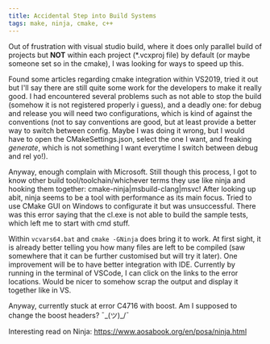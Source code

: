 ```yaml
---
title: Accidental Step into Build Systems
tags: make, ninja, cmake, c++
---
```


Out of frustration with visual studio build, where it does only parallel build of projects 
but **NOT** within each project (*.vcxproj file) by default (or maybe someone set so in the cmake), 
I was looking for ways to speed up this.

Found some articles regarding cmake integration within VS2019, tried it out but I'll say there are still 
quite some work for the developers to make it really good.
I had encountered several problems such as not able to stop the build (somehow it is not registered properly i guess),
and a deadly one: for debug and release you will need two configurations, 
which is kind of against the conventions (not to say conventions are good, 
but at least provide a better way to switch between config.
Maybe I was doing it wrong, but I would have to open the CMakeSettings.json, 
select the one I want, and freaking *generate*, which is not something I want everytime I switch between debug and rel yo!).

Anyway, enough complain with Microsoft. Still though this process, I got to know other build tool/toolchain/whichever terms they use
like ninja and hooking them together: cmake-ninja|msbuild-clang|msvc!
After looking up abit, ninja seems to be a tool with performance as its main focus.
Tried to use CMake GUI on Windows to configurate it but was unsuccessful.
There was this error saying that the cl.exe is not able to build the sample tests, which left me to start with cmd stuff.

Within `vcvars64.bat` and `cmake -GNinja` does bring it to work.
At first sight, it is already better telling you how many files are left to be compiled 
(saw somewhere that it can be further customised but will try it later).
One improvement will be to have better integration with IDE. 
Currently by running in the terminal of VSCode, I can click on the links to the error locations.
Would be nicer to somehow scrap the output and display it together like in VS.

Anyway, currently stuck at error C4716 with boost. Am I supposed to change the boost headers? ¯\_(ツ)_/¯

Interesting read on Ninja: https://www.aosabook.org/en/posa/ninja.html
